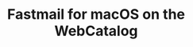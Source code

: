---
name: Fastmail
category: Productivity
mailtoHandler: 'http://www.fastmail.fm/action/compose/?mailto=%s'
title: Fastmail for macOS on the WebCatalog
key: fastmail
fullUrl: 'https://fastmail.com'
hostname: fastmail.com

---